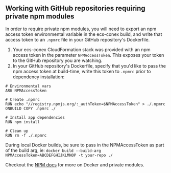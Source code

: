 ## Working with GitHub repositories requiring private npm modules

In order to require private npm modules, you will need to export an npm access token environmental variable in the ecs-conex build, and write that access token to an `.npmrc` file in your GitHub repository's Dockerfile.

1. Your ecs-conex CloudFormation stack was provided with an npm access token in the parameter `NPMAccessToken`. This exposes your token to the GitHub repository you are watching.
2. In your GitHub repository's Dockerfile, specify that you'd like to pass the npm access token at build-time, write this token to `.npmrc` prior to dependency installation:

```
# Environmental vars
ARG NPMAccessToken

# Create .npmrc
RUN echo "//registry.npmjs.org/:_authToken=$NPMAccessToken" > ./.npmrc
ONBUILD COPY .npmrc ./

# Install app dependencies
RUN npm install

# Clean up
RUN rm -f ./.npmrc
```

During local Docker builds, be sure to pass in the NPMAccessToken as part of the build arg, ie: 
`docker build --build-arg NPMAccessToken=ABCDEFGHIJKLMNOP -t your-repo ./`

Checkout the [NPM docs](https://docs.npmjs.com/private-modules/docker-and-private-modules) for more on Docker and private modules.
